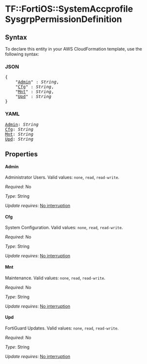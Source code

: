 # TF::FortiOS::SystemAccprofile SysgrpPermissionDefinition

## Syntax

To declare this entity in your AWS CloudFormation template, use the following syntax:

### JSON

<pre>
{
    "<a href="#admin" title="Admin">Admin</a>" : <i>String</i>,
    "<a href="#cfg" title="Cfg">Cfg</a>" : <i>String</i>,
    "<a href="#mnt" title="Mnt">Mnt</a>" : <i>String</i>,
    "<a href="#upd" title="Upd">Upd</a>" : <i>String</i>
}
</pre>

### YAML

<pre>
<a href="#admin" title="Admin">Admin</a>: <i>String</i>
<a href="#cfg" title="Cfg">Cfg</a>: <i>String</i>
<a href="#mnt" title="Mnt">Mnt</a>: <i>String</i>
<a href="#upd" title="Upd">Upd</a>: <i>String</i>
</pre>

## Properties

#### Admin

Administrator Users. Valid values: `none`, `read`, `read-write`.

_Required_: No

_Type_: String

_Update requires_: [No interruption](https://docs.aws.amazon.com/AWSCloudFormation/latest/UserGuide/using-cfn-updating-stacks-update-behaviors.html#update-no-interrupt)

#### Cfg

System Configuration. Valid values: `none`, `read`, `read-write`.

_Required_: No

_Type_: String

_Update requires_: [No interruption](https://docs.aws.amazon.com/AWSCloudFormation/latest/UserGuide/using-cfn-updating-stacks-update-behaviors.html#update-no-interrupt)

#### Mnt

Maintenance. Valid values: `none`, `read`, `read-write`.

_Required_: No

_Type_: String

_Update requires_: [No interruption](https://docs.aws.amazon.com/AWSCloudFormation/latest/UserGuide/using-cfn-updating-stacks-update-behaviors.html#update-no-interrupt)

#### Upd

FortiGuard Updates. Valid values: `none`, `read`, `read-write`.

_Required_: No

_Type_: String

_Update requires_: [No interruption](https://docs.aws.amazon.com/AWSCloudFormation/latest/UserGuide/using-cfn-updating-stacks-update-behaviors.html#update-no-interrupt)

